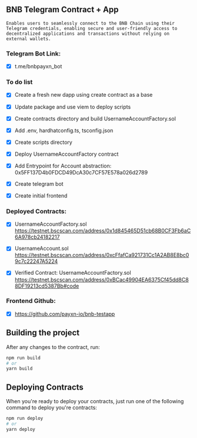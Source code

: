 ## BNB Telegram Contract + App
```
Enables users to seamlessly connect to the BNB Chain using their Telegram credentials, enabling secure and user-friendly access to decentralized applications and transactions without relying on external wallets.
```
### Telegram Bot Link:
- [x] t.me/bnbpayxn_bot



### To do list
- [x] Create a fresh new dapp using create contract as a base
- [x] Update package and use viem to deploy scripts
- [x] Create contracts directory and build UsernameAccountFactory.sol
- [x] Add .env, hardhatconfig.ts, tsconfig.json
- [x] Create scripts directory
- [x] Deploy UsernameAccountFactory contract
- [x] Add Entrypoint for Account abstraction: 0x5FF137D4b0FDCD49DcA30c7CF57E578a026d2789
- [x] Create telegram bot 
- [x] Create initial frontend


### Deployed Contracts:
- [x] UsernameAccountFactory.sol
https://testnet.bscscan.com/address/0x1d845465D51cb68B0CF3Fb6aC6A978cb24182217

- [x] UsernameAccount.sol
https://testnet.bscscan.com/address/0xcFfafCa921731Cc1A2AB8E8bc09c7c22247A5224

- [x] Verified Contract: UsernameAccountFactory.sol
https://testnet.bscscan.com/address/0xBCac49904EA6375Cf45dd8C88DF19213cd5387Bb#code

### Frontend Github:
- [x] https://github.com/payxn-io/bnb-testapp



## Building the project

After any changes to the contract, run:

```bash
npm run build
# or
yarn build
```

## Deploying Contracts

When you're ready to deploy your contracts, just run one of the following command to deploy you're contracts:

```bash
npm run deploy
# or
yarn deploy
```

